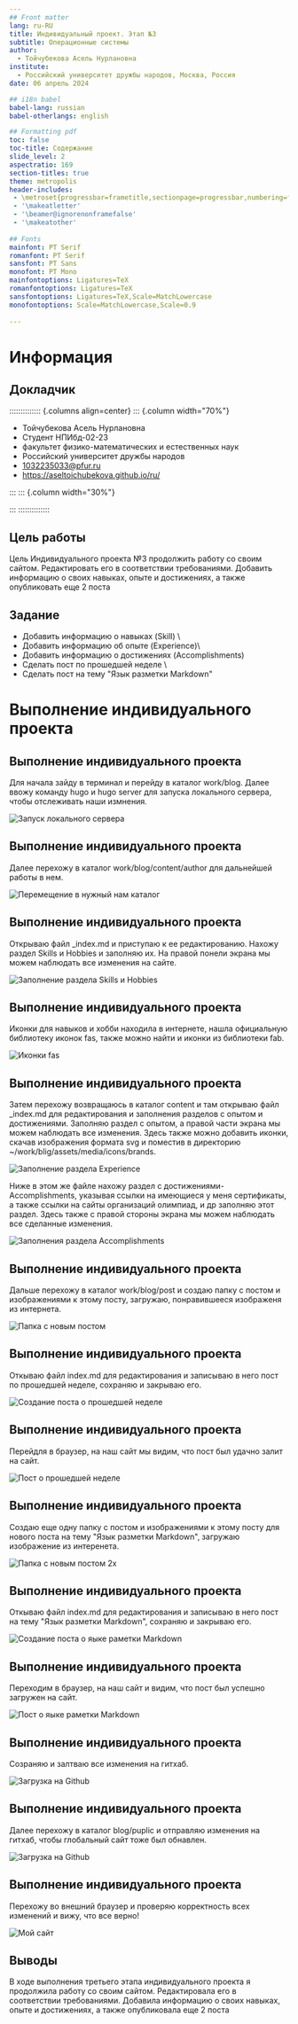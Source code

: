 ```yaml
---
## Front matter
lang: ru-RU
title: Индивидуальный проект. Этап №3
subtitle: Операционные системы
author:
  - Тойчубекова Асель Нурлановна
institute:
  - Российский университет дружбы народов, Москва, Россия
date: 06 апрель 2024

## i18n babel
babel-lang: russian
babel-otherlangs: english

## Formatting pdf
toc: false
toc-title: Содержание
slide_level: 2
aspectratio: 169
section-titles: true
theme: metropolis
header-includes:
 - \metroset{progressbar=frametitle,sectionpage=progressbar,numbering=fraction}
 - '\makeatletter'
 - '\beamer@ignorenonframefalse'
 - '\makeatother'
 
## Fonts
mainfont: PT Serif
romanfont: PT Serif
sansfont: PT Sans
monofont: PT Mono
mainfontoptions: Ligatures=TeX
romanfontoptions: Ligatures=TeX
sansfontoptions: Ligatures=TeX,Scale=MatchLowercase
monofontoptions: Scale=MatchLowercase,Scale=0.9
 
---
```


# Информация

## Докладчик

:::::::::::::: {.columns align=center}
::: {.column width="70%"}

  * Тойчубекова Асель Нурлановна
  * Студент НПИбд-02-23
  * факультет физико-математических и естественных наук
  * Российский университет дружбы народов
  * [1032235033@pfur.ru](1032235033@pfur.ru)
  * <https://aseltoichubekova.github.io/ru/>

:::
::: {.column width="30%"}

:::
::::::::::::::

## Цель работы

Цель Индивидуального проекта №3 продолжить работу со своим сайтом. Редактировать его в соответствии требованиями. Добавить информацию о своих навыках, опыте и достижениях, а также опубликовать еще 2 поста

## Задание

- Добавить информацию о навыках (Skill) \
- Добавить информацию об опыте (Experience)\
- Добавить информацию о достижениях (Accomplishments)
- Сделать пост по прошедшей неделе \
- Сделать пост на тему "Язык разметки Markdown" 

# Выполнение индивидуального проекта

## Выполнение индивидуального проекта


Для начала зайду в терминал и перейду в каталог work/blog. Далее ввожу команду hugo и hugo server для запуска локального сервера, чтобы отслеживать наши измнения.

![Запуск локального сервера](image/12.png)

## Выполнение индивидуального проекта

Далее перехожу в каталог work/blog/content/author для дальнейшей работы в нем. 

![Перемещение в нужный нам каталог](image/1.png)

## Выполнение индивидуального проекта

Открываю файл _index.md и приступаю к ее редактированию. Нахожу раздел Skills и Hobbies и заполняю их. На правой понели экрана мы можем наблюдать все изменения на сайте. 

![Заполнение раздела Skills и Hobbies](image/2.png)

## Выполнение индивидуального проекта

Иконки для навыков и хобби находила в интернете,  нашла официальную библиотеку иконок fas, также можно найти и иконки из библиотеки fab. 

![Иконки fas](image/3.png)

## Выполнение индивидуального проекта

Затем перехожу возвращаюсь в каталог content и там открываю файл _index.md  для редактирования и заполнения разделов с опытом и достижениями. Заполняю раздел с опытом, а правой части экрана мы можем наблюдать все изменения. Здесь также можно добавить иконки, скачав изображения формата svg и поместив в директорию ~/work/blig/assets/media/icons/brands. 

![Заполнение раздела Experience](image/4.png)

Ниже в этом же файле нахожу раздел с достижениями- Accomplishments, указывая ссылки на имеющиеся у меня сертификаты, а также ссылки на сайты организаций олимпиад, и др заполняю этот раздел. Здесь также с правой стороны экрана мы можем наблюдать все сделанные изменения. 

![Заполнения раздела Accomplishments](image/5.png)

## Выполнение индивидуального проекта

Дальше перехожу в каталог work/blog/post и создаю папку с постом и изображениями к этому посту, загружаю, понравившееся изображеня из интернета. 

![Папка с новым постом](image/6.png)

## Выполнение индивидуального проекта

Откываю файл index.md  для редактирования и записываю в него пост по прошедшей неделе, сохраняю и закрываю его. 

![Создание поста о прошедшей неделе](image/7.png)

## Выполнение индивидуального проекта

Перейдля в браузер, на наш сайт мы видим, что пост был удачно залит на сайт.

![Пост о прошедшей неделе](image/8.png)

## Выполнение индивидуального проекта

Создаю еще одну папку с постом и изображениями к этому посту для нового поста на тему "Язык разметки Markdown", загружаю изображение из интеренета. 

![Папка с новым постом 2x](image/9.png)

## Выполнение индивидуального проекта

Откываю файл index.md  для редактирования и записываю в него пост на тему "Язык разметки Markdown", сохраняю и закрываю его. 

![ Создание поста о яыке раметки Markdown](image/10.png)

## Выполнение индивидуального проекта

Переходим в браузер, на наш сайт и видим, что пост был успешно загружен на сайт. 

![Пост о яыке раметки Markdown](image/11.png)

## Выполнение индивидуального проекта

Созраняю и залтваю все изменения на гитхаб. 

![Загрузка на Github](image/13.png)

## Выполнение индивидуального проекта

Далее перехожу в каталог blog/puplic и отправляю изменения на гитхаб, чтобы глобальный сайт тоже был обнавлен. 

![Загрузка на Github](image/14.png)

## Выполнение индивидуального проекта

Перехожу во внешний браузер и проверяю корректность всех изменений и вижу, что все верно!

![Мой сайт](image/15.png)

## Выводы

В ходе выполнения третьего этапа индивидуального проекта я продолжила работу со своим сайтом. Редактировала его в соответствии требованиями. Добавила информацию о своих навыках, опыте и достижениях, а также опубликовала еще 2 поста

